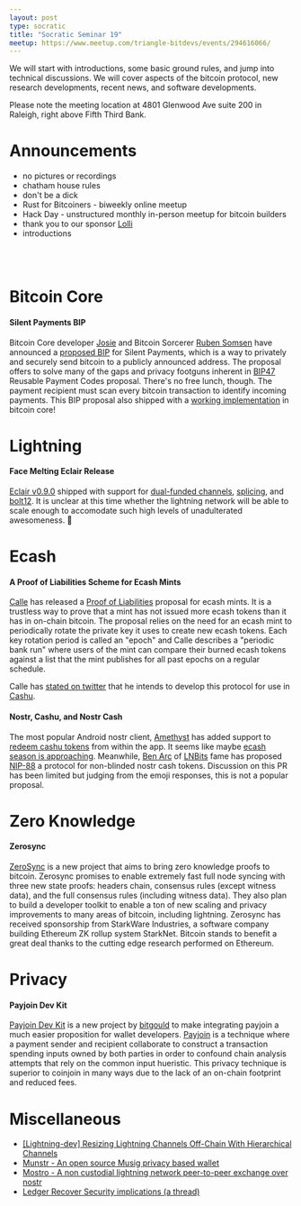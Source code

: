 ```yaml
---
layout: post
type: socratic
title: "Socratic Seminar 19"
meetup: https://www.meetup.com/triangle-bitdevs/events/294616066/
---
```


We will start with introductions, some basic ground rules, and jump into technical discussions. We will cover aspects of the bitcoin protocol, new research developments, recent news, and
software developments.

Please note the meeting location at 4801 Glenwood Ave suite 200 in Raleigh, right above Fifth Third Bank.

# Announcements

- no pictures or recordings
- chatham house rules
- don't be a dick
- Rust for Bitcoiners - biweekly online meetup
- Hack Day - unstructured monthly in-person meetup for bitcoin builders
- thank you to our sponsor [Lolli](https://www.lolli.com/)
- introductions

<br><br>

# Bitcoin Core

#### Silent Payments BIP
Bitcoin Core developer [Josie](https://iris.to/npub1uaj9phu5lpxpczm3vaayt46m0yv0pduxzy7z6quwd2uggxue7fmqx9665u) and Bitcoin Sorcerer [Ruben Somsen](https://twitter.com/SomsenRuben) have announced a [proposed BIP](https://github.com/bitcoin/bips/blob/f1c188faa55adb84ea0972dd451f319355c2860c/bip-0000.mediawiki) for Silent Payments, which is a way to privately and securely send bitcoin to a publicly announced address. The proposal offers to solve many of the gaps and privacy footguns inherent in [BIP47](https://en.bitcoin.it/wiki/BIP_0047) Reusable Payment Codes proposal. There's no free lunch, though. The payment recipient must scan every bitcoin transaction to identify incoming payments. This BIP proposal also shipped with a [working implementation](https://github.com/bitcoin/bitcoin/pull/27827) in bitcoin core!

# Lightning

#### Face Melting Eclair Release

[Eclair v0.9.0](https://github.com/ACINQ/eclair/blob/master/docs/release-notes/eclair-v0.9.0.md) shipped with support for [dual-funded channels](https://bitcoinops.org/en/topics/dual-funding/), [splicing](https://bitcoinops.org/en/topics/splicing/), and [bolt12](https://bitcoinops.org/en/topics/offers/). It is unclear at this time whether the lightning network will be able to scale enough to accomodate such high levels of unadulterated awesomeness. 🫠

# Ecash

#### A Proof of Liabilities Scheme for Ecash Mints
[Calle](https://twitter.com/callebtc/) has released a [Proof of Liabilities](https://gist.github.com/callebtc/ed5228d1d8cbaade0104db5d1cf63939) proposal for ecash mints. It is a trustless way to prove that a mint has not issued more ecash tokens than it has in on-chain bitcoin. The proposal relies on the need for an ecash mint to periodically rotate the private key it uses to create new ecash tokens. Each key rotation period is called an "epoch" and  Calle describes a "periodic bank run" where users of the mint can compare their burned ecash tokens against a list that the mint publishes for all past epochs on a regular schedule.

Calle has [stated on twitter](https://twitter.com/callebtc/status/1655617089590243335) that he intends to develop this protocol for use in [Cashu](https://cashu.space/).


#### Nostr, Cashu, and Nostr Cash
The most popular Android nostr client, [Amethyst](https://github.com/vitorpamplona/amethyst) has added support to [redeem cashu tokens](https://github.com/vitorpamplona/amethyst/pull/471) from within the app. It seems like maybe [ecash season is approaching](https://nostr.build/i/72e5b37b69d3ca848586ee0e825b2b74962503c4df64bf2eb7c207a4c131bcdc.jpg). Meanwhile, [Ben Arc](https://coracle.social/people/npub1c878wu04lfqcl5avfy3p5x83ndpvedaxv0dg7pxthakq3jqdyzcs2n8avm/notes) of [LNBits](https://lnbits.com/) fame has proposed [NIP-88](https://github.com/nostr-protocol/nips/pull/627) a protocol for non-blinded nostr cash tokens. Discussion on this PR has been limited but judging from the emoji responses, this is not a popular proposal.

# Zero Knowledge

#### Zerosync
[ZeroSync](https://zerosync.org/) is a new project that aims to bring zero knowledge proofs to bitcoin. Zerosync promises to enable extremely fast full node syncing with three new state proofs: headers chain, consensus rules (except witness data), and the full consensus rules (including witness data). They also plan to build a developer toolkit to enable a ton of new scaling and privacy improvements to many areas of bitcoin, including lightning. Zerosync has received sponsorship from StarkWare Industries, a software company building Ethereum ZK rollup system StarkNet. Bitcoin stands to benefit a great deal thanks to the cutting edge research performed on Ethereum.

# Privacy

#### Payjoin Dev Kit

[Payjoin Dev Kit](https://payjoindevkit.org/blog/pdk-an-sdk-for-payjoin-transactions/) is a new project by [bitgould](https://iris.to/npub1yevrvtp3xl42sq06usztudhleq8pdfsugw5frgaqg6lvfdewfx9q6zqrkl) to make integrating payjoin a much easier proposition for wallet developers. [Payjoin](https://bitcoinops.org/en/topics/payjoin/) is a technique where a payment sender and recipient collaborate to construct a transaction spending inputs owned by both parties in order to confound chain analysis attempts that rely on the common input hueristic. This privacy technique is superior to coinjoin in many ways due to the lack of an on-chain footprint and reduced fees.


# Miscellaneous
- [\[Lightning-dev\] Resizing Lightning Channels Off-Chain With Hierarchical Channels](https://lists.linuxfoundation.org/pipermail/lightning-dev/2023-March/003886.html)
- [Munstr - An open source Musig privacy based wallet](https://github.com/0xBEEFCAF3/munstr)
- [Mostro - A non custodial lightning network peer-to-peer exchange over nostr](https://github.com/MostroP2P/mostro)
- [Ledger Recover Security implications (a thread)](https://www.nobsbitcoin.com/ledger-to-launch-kyc-cloud-based-recovery-service/)

